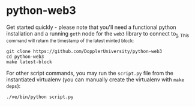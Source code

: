 # python-web3

Get started quickly - please note that you'll need a functional python installation and a running `geth` node for the `web3` library to connect to<sub>[1]</sup>. This command will return the timestamp of the latest minted block:

```console
git clone https://github.com/DopplerUniversity/python-web3
cd python-web3
make latest-block
```

For other script commands, you may run the `script.py` file from the instantiated virtualenv (you can manually create the virtualenv with `make deps`):

```console
./ve/bin/python script.py
```

[1]: https://geth.ethereum.org/docs/getting-started
